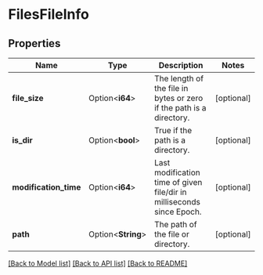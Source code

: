# FilesFileInfo

## Properties

Name | Type | Description | Notes
------------ | ------------- | ------------- | -------------
**file_size** | Option<**i64**> | The length of the file in bytes or zero if the path is a directory. | [optional]
**is_dir** | Option<**bool**> | True if the path is a directory. | [optional]
**modification_time** | Option<**i64**> | Last modification time of given file/dir in milliseconds since Epoch. | [optional]
**path** | Option<**String**> | The path of the file or directory. | [optional]

[[Back to Model list]](../README.md#documentation-for-models) [[Back to API list]](../README.md#documentation-for-api-endpoints) [[Back to README]](../README.md)


